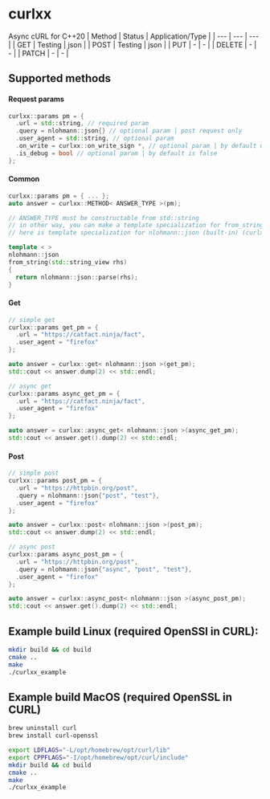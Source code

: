 # curlxx
Async cURL for C++20
| Method | Status | Application/Type |
| --- | --- | --- |
| GET | Testing | json |
| POST | Testing | json |
| PUT | - | - |
| DELETE | - | - |
| PATCH | - | - |

## Supported methods
#### Request params
```cpp
curlxx::params pm = {
  .url = std::string, // required param
  .query = nlohmann::json{} // optional param | post request only
  .user_agent = std::string, // optional param
  .on_write = curlxx::on_write_sign *, // optional param | by default used default_on_write
  .is_debug = bool // optional param | by default is false
};
```
#### Common
```cpp
curlxx::params pm = { ... };
auto answer = curlxx::METHOD< ANSWER_TYPE >(pm);

// ANSWER_TYPE must be constructable from std::string
// in other way, you can make a template specialization for from_string method
// here is template specialization for nlohmann::json (built-in) (curlxx.hpp)

template < >
nlohmann::json
from_string(std::string_view rhs)
{
  return nlohmann::json::parse(rhs);
}
```
#### Get
```cpp
// simple get
curlxx::params get_pm = {
  .url = "https://catfact.ninja/fact",
  .user_agent = "firefox"
};

auto answer = curlxx::get< nlohmann::json >(get_pm);
std::cout << answer.dump(2) << std::endl;

// async get
curlxx::params async_get_pm = {
  .url = "https://catfact.ninja/fact",
  .user_agent = "firefox"
};

auto answer = curlxx::async_get< nlohmann::json >(async_get_pm);
std::cout << answer.get().dump(2) << std::endl;
```

#### Post
```cpp
// simple post
curlxx::params post_pm = {
  .url = "https://httpbin.org/post",
  .query = nlohmann::json{"post", "test"},
  .user_agent = "firefox"
};

auto answer = curlxx::post< nlohmann::json >(post_pm);
std::cout << answer.dump(2) << std::endl;

// async post
curlxx::params async_post_pm = {
  .url = "https://httpbin.org/post",
  .query = nlohmann::json{"async", "post", "test"},
  .user_agent = "firefox"
};

auto answer = curlxx::async_post< nlohmann::json >(async_post_pm);
std::cout << answer.get().dump(2) << std::endl;
```

## Example build Linux (required OpenSSl in CURL):
```sh
mkdir build && cd build
cmake ..
make
./curlxx_example
```

## Example build MacOS (required OpenSSL in CURL)
```sh
brew uninstall curl
brew install curl-openssl

export LDFLAGS="-L/opt/homebrew/opt/curl/lib"
export CPPFLAGS="-I/opt/homebrew/opt/curl/include"
mkdir build && cd build
cmake ..
make
./curlxx_example
```